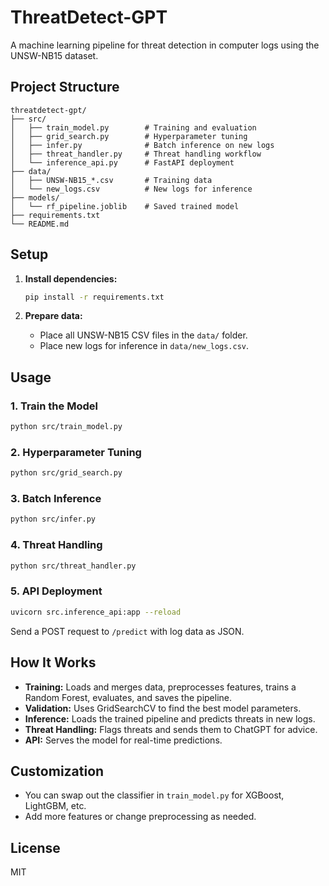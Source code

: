 # ThreatDetect-GPT

A machine learning pipeline for threat detection in computer logs using the UNSW-NB15 dataset.

## Project Structure

```
threatdetect-gpt/
├── src/
│   ├── train_model.py        # Training and evaluation
│   ├── grid_search.py        # Hyperparameter tuning
│   ├── infer.py              # Batch inference on new logs
│   ├── threat_handler.py     # Threat handling workflow
│   └── inference_api.py      # FastAPI deployment
├── data/
│   ├── UNSW-NB15_*.csv       # Training data
│   └── new_logs.csv          # New logs for inference
├── models/
│   └── rf_pipeline.joblib    # Saved trained model
├── requirements.txt
└── README.md
```

## Setup

1. **Install dependencies:**
   ```bash
   pip install -r requirements.txt
   ```

2. **Prepare data:**
   - Place all UNSW-NB15 CSV files in the `data/` folder.
   - Place new logs for inference in `data/new_logs.csv`.

## Usage

### 1. Train the Model

```bash
python src/train_model.py
```

### 2. Hyperparameter Tuning

```bash
python src/grid_search.py
```

### 3. Batch Inference

```bash
python src/infer.py
```

### 4. Threat Handling

```bash
python src/threat_handler.py
```

### 5. API Deployment

```bash
uvicorn src.inference_api:app --reload
```

Send a POST request to `/predict` with log data as JSON.

## How It Works

- **Training:** Loads and merges data, preprocesses features, trains a Random Forest, evaluates, and saves the pipeline.
- **Validation:** Uses GridSearchCV to find the best model parameters.
- **Inference:** Loads the trained pipeline and predicts threats in new logs.
- **Threat Handling:** Flags threats and sends them to ChatGPT for advice.
- **API:** Serves the model for real-time predictions.

## Customization

- You can swap out the classifier in `train_model.py` for XGBoost, LightGBM, etc.
- Add more features or change preprocessing as needed.

## License

MIT
